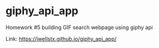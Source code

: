 # giphy_api_app
Homework #5 building GIF search webpage using giphy api

Link: https://jwellstx.github.io/giphy_api_app/
